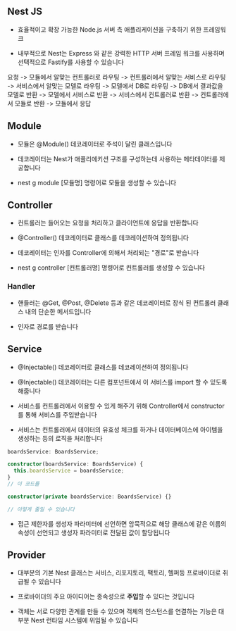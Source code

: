## Nest JS

- 효율적이고 확장 가능한 Node.js 서버 측 애플리케이션을 구축하기 위한 프레임워크

- 내부적으로 Nest는 Express 와 같은 강력한 HTTP 서버 프레임 워크를 사용하며 선택적으로 Fastify를 사용할 수 있습니다

요청 -> 모듈에서 알맞는 컨트롤러로 라우팅 -> 컨트롤러에서 알맞는 서비스로 라우팅 -> 서비스에서 알맞는 모델로 라우팅 -> 모델에서 DB로 라우팅 -> DB에서 결과값을 모델로 반환 -> 모델에서 서비스로 반환 -> 서비스에서 컨트롤러로 반환 -> 컨트롤러에서 모듈로 반환 -> 모듈에서 응답

## Module

- 모듈은 @Module() 데코레이터로 주석이 달린 클래스입니다

- 데코레이터는 Nest가 애플리에키션 구조를 구성하는데 사용하는 메타데이터를 제공합니다

- nest g module [모듈명] 명령어로 모듈을 생성할 수 있습니다

## Controller

- 컨트롤러는 들어오는 요청을 처리하고 클라이언트에 응답을 반환합니다

- @Controller() 데코레이터로 클래스를 데코레이션하여 정의됩니다

- 데코레이터는 인자를 Controller에 의해서 처리되는 "경로"로 받습니다

- nest g controller [컨트롤러명] 명령어로 컨트롤러를 생성할 수 있습니다

### Handler 

- 핸들러는 @Get, @Post, @Delete 등과 같은 데코레이터로 장식 된 컨트롤러 클래스 내의 단순한 메서드입니다

- 인자로 경로를 받습니다

## Service

- @Injectable() 데코레이터로 클래스를 데코레이션하여 정의됩니다

- @Injectable() 데코레이터는 다른 컴포넌트에서 이 서비스를 import 할 수 있도록 해줍니다

- 서비스를 컨트롤러에서 이용할 수 있게 해주기 위해 Controller에서 constructor를 통해 서비스를 주입받습니다

- 서비스는 컨트롤러에서 데이터의 유효성 체크를 하거나 데이터베이스에 아이템을 생성하는 등의 로직을 처리합니다

```ts
boardsService: BoardsService;

constructor(boardsService: BoardsService) {
  this.boardsService = boardsService;
}
// 이 코드를

constructor(private boardsService: BoardsService) {}

// 이렇게 줄일 수 있습니다
```

- 접근 제한자를 생성자 파라미터에 선언하면 암묵적으로 해당 클래스에 같은 이름의 속성이 선언되고 생성자 파라미터로 전달된 값이 할당됩니다

## Provider

- 대부분의 기본 Nest 클래스는 서비스, 리포지토리, 팩토리, 헬퍼등 프로바이더로 취급될 수 있습니다

- 프로바이더의 주요 아이디어는 종속성으로 **주입**할 수 있다는 것입니다

- 객체는 서로 다양한 관계를 만들 수 있으며 객체의 인스턴스를 연결하는 기능은 대부분 Nest 런타임 시스템에 위임될 수 있습니다
